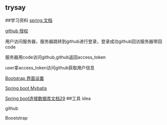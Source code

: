 ## trysay

##学习资料
[spring 文档](https://spring.io/guides/#tutorials)

[github 授权](https://developer.github.com/apps/building-oauth-apps/authorizing-oauth-apps/)

用户访问服务器，服务器跳转到github进行登录，登录成功github回访服务器带回code

服务器用code访问github,github返回access_token

user拿access_token访问github获取用户信息


[Bootstrap 界面设置](https://v3.bootcss.com/components/#navbar)

[Spring boot Mybatis](http://mybatis.org/spring-boot-starter/mybatis-spring-boot-autoconfigure/)

[Spring boot连接数据库文档29](https://docs.spring.io/spring-boot/docs/2.0.0.RC1/reference/htmlsingle/)
##工具
idea

github

Booststrap

##